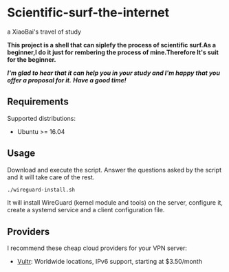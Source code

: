 # Scientific-surf-the-internet
a XiaoBai's travel of study

**This project is a shell that can siplefy the process of scientific surf.As a beginner,I do it just for rembering the process of mine.Therefore It's  suit for the beginner.**

***I'm glad to hear that it can help you in your study and I'm happy that you offer a proposal for it.***
***Have a good time!***

## Requirements

Supported distributions:

- Ubuntu >= 16.04

## Usage

Download and execute the script. Answer the questions asked by the script and it will take care of the rest.

```bash
./wireguard-install.sh
```

It will install WireGuard (kernel module and tools) on the server, configure it, create a systemd service and a client configuration file.

## Providers

I recommend these cheap cloud providers for your VPN server:

- [Vultr](https://goo.gl/Xyd1Sc): Worldwide locations, IPv6 support, starting at \$3.50/month

